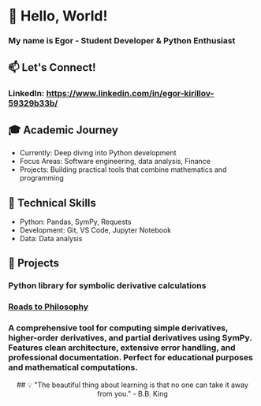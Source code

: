 # 👋 Hello, World!

### My name is Egor - Student Developer & Python Enthusiast

## 📫 Let's Connect!
### LinkedIn: https://www.linkedin.com/in/egor-kirillov-59329b33b/

## 🎓 Academic Journey
- Currently: Deep diving into Python development
- Focus Areas: Software engineering, data analysis, Finance
- Projects: Building practical tools that combine mathematics and programming

## 🔧 Technical Skills
- Python: Pandas, SymPy, Requests
- Development: Git, VS Code, Jupyter Notebook
- Data: Data analysis

## 🚀 Projects

### Python library for symbolic derivative calculations
### [Roads to Philosophy](https://github.com/ВАШ_USERNAME/roads-to-philosophy)
### A comprehensive tool for computing simple derivatives, higher-order derivatives, and partial derivatives using SymPy. Features clean architecture, extensive error handling, and professional documentation. Perfect for educational purposes and mathematical computations.

<div align="center">
## 💡 "The beautiful thing about learning is that no one can take it away from you." - B.B. King
</div>
